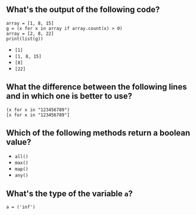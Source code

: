 ## What's the output of the following code?
```
array = [1, 8, 15] 
g = (x for x in array if array.count(x) > 0) 
array = [2, 8, 22] 
print(list(g))
```

* `[1]`
* `[1, 8, 15]`
* `[8]`
* `[22]`

## What the difference between the following lines and in which one is better to use?
```
(x for x in "123456789")
[x for x in "123456789"]
```

## Which of the following methods return a boolean value?
* `all()`
* `max()`
* `map()`
* `any()`

## What's the type of the variable `a`?
```
a = ('inf')
```
